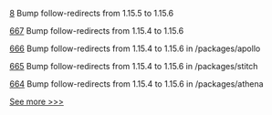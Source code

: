 
[8](https://github.com/hyperledger-labs/solang-playground/pull/8) Bump follow-redirects from 1.15.5 to 1.15.6

[667](https://github.com/hyperledger-labs/fabric-operations-console/pull/667) Bump follow-redirects from 1.15.4 to 1.15.6

[666](https://github.com/hyperledger-labs/fabric-operations-console/pull/666) Bump follow-redirects from 1.15.4 to 1.15.6 in /packages/apollo

[665](https://github.com/hyperledger-labs/fabric-operations-console/pull/665) Bump follow-redirects from 1.15.4 to 1.15.6 in /packages/stitch

[664](https://github.com/hyperledger-labs/fabric-operations-console/pull/664) Bump follow-redirects from 1.15.4 to 1.15.6 in /packages/athena


[See more >>>](https://start-here.hyperledger.org/pull-requests)
